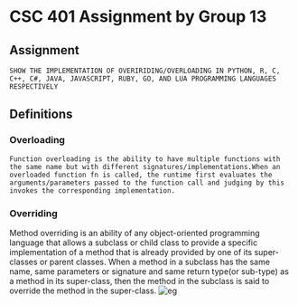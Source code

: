 # CSC 401 Assignment by Group 13 

## Assignment
    SHOW THE IMPLEMENTATION OF OVERIRIDING/OVERLOADING IN PYTHON, R, C, C++, C#, JAVA, JAVASCRIPT, RUBY, GO, AND LUA PROGRAMMING LANGUAGES RESPECTIVELY


## Definitions

### Overloading
    Function overloading is the ability to have multiple functions with the same name but with different signatures/implementations.When an overloaded function fn is called, the runtime first evaluates the arguments/parameters passed to the function call and judging by this invokes the corresponding implementation.


### Overriding
 Method overriding is an ability of any object-oriented programming language that allows a subclass or child class to provide a specific implementation of a method that is already provided by one of its super-classes or parent classes. When a method in a subclass has the same name, same parameters or signature and same return type(or sub-type) as a method in its super-class, then the method in the subclass is said to override the method in the super-class.
![eg](https://media.geeksforgeeks.org/wp-content/uploads/20200114114917/overriding-in-python.png)